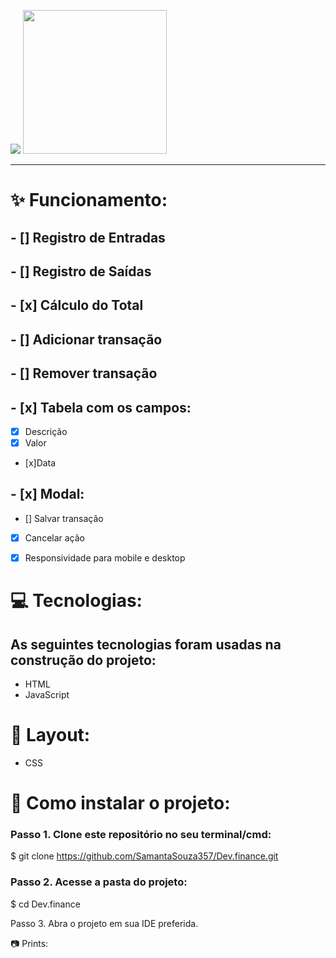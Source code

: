  <img src="./imagens/logo-devFinance.png" > <img src="./src/assets/geradoSenha.jpeg"  width="230">

--------------------------------------------------------------------------------

# ✨ Funcionamento:
## - [] Registro de Entradas
## - [] Registro de Saídas
## - [x] Cálculo do Total
## - [] Adicionar transação
## - []  Remover transação
## - [x] Tabela com os campos:
- [x]  Descrição
- [x] Valor
- [x]Data
## - [x]  Modal:
- []  Salvar transação
- [x]  Cancelar ação
- [x]  Responsividade para mobile e desktop


# 💻 Tecnologias:
## As seguintes tecnologias foram usadas na construção do projeto:

* HTML
* JavaScript


# 🎨 Layout:
- CSS


# 📂 Como instalar o projeto:
### Passo 1. Clone este repositório no seu terminal/cmd:

$ git clone https://github.com/SamantaSouza357/Dev.finance.git


### Passo 2. Acesse a pasta do projeto:

$ cd Dev.finance

Passo 3. Abra o projeto em sua IDE preferida.

📷 Prints: